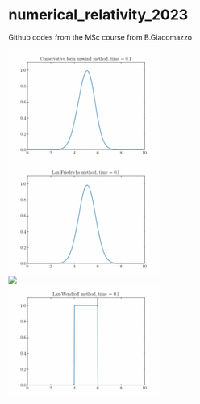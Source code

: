 # numerical_relativity_2023
Github codes from the MSc course from B.Giacomazzo

<img src='Homeworks/results/c.gif' width = 300  align = 'left'>
<img src='Homeworks/results/laxf.gif' width = 300  align = 'left'>
<img src='Homeworks/results/ftcs.gif' width = 300  align = 'left'>
<img src='Homeworks/results/step_laxw.gif' width = 300  align = 'left'>

